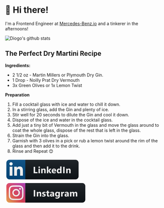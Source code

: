 
# 👋 Hi there!

I'm a Frontend Engineer at [Mercedes-Benz.io](https://mercedes-benz.io/) and a tinkerer in the afternoons!

![Diogo's github stats](https://github-readme-stats.vercel.app/api?username=JoFont&count_private=true&show_icons=true&hide_title=true&hide_border=true)

## The Perfect Dry Martini Recipe
**Ingredients:**
* 2 1/2 oz - Martin Millers or Plymouth Dry Gin.
* 1 Drop - Noilly Prat Dry Vermouth
* 3x Green Olives or 1x Lemon Twist

**Preparation**
1. Fill a cocktail glass with ice and water to chill it down.
2. In a stirring glass, add the Gin and plenty of ice.
3. Stir well for 20 seconds to dilute the Gin and cool it down.
4. Dispose of the ice and water in the cocktail glass.
5. Add just a tiny bit of Vermouth in the glass and move the glass around to coat the whole glass, dispose of the rest that is left in the glass.
6. Strain the Gin into the glass.
7. Garnish with 3 olives in a pick or rub a lemon twist around the rim of the glass and then add it to the drink.
8. Rinse and Repeat 😊



<a href="https://www.linkedin.com/in/diogo-f-marques/">
  <img src="https://raw.githubusercontent.com/JoFont/JoFont/844bb20318d90536d33ff3c2fcf8521adcb39378/assets/svg/social/linkedin.svg" alt="linkedin" style="vertical-align:top; margin:6px 4px">
</a>

<a href="https://www.instagram.com/marques.f.diogo/">
    <img src="https://raw.githubusercontent.com/JoFont/JoFont/844bb20318d90536d33ff3c2fcf8521adcb39378/assets/svg/social/instagram.svg" alt="instagram" style="vertical-align:top; margin:6px 4px">
</a>
